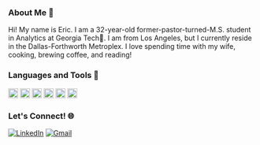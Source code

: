 
### About Me 👋

Hi! My name is Eric. I am a 32-year-old former-pastor-turned-M.S. student in Analytics at Georgia Tech🐝. I am from Los Angeles, but I currently reside in the Dallas-Forthworth Metroplex. I love spending time with my wife, cooking, brewing coffee, and reading! 

### Languages and Tools 🧰

<code><img height="20" src="https://img.shields.io/badge/python-3670A0?style=for-the-badge&logo=python&logoColor=ffdd54"></code>
<code><img height="20" src="https://img.shields.io/badge/Visual%20Studio%20Code-0078d7.svg?style=for-the-badge&logo=visual-studio-code&logoColor=white"></code>
<code><img height="20" src="https://img.shields.io/badge/r-%23276DC3.svg?style=for-the-badge&logo=r&logoColor=white"></code>
<code><img height="20" src="https://img.shields.io/badge/RStudio-4285F4?style=for-the-badge&logo=rstudio&logoColor=white"></code>
<code><img height="20" src="https://img.shields.io/badge/jupyter-%23FA0F00.svg?style=for-the-badge&logo=jupyter&logoColor=white"></code>
<code><img height="20" src="https://img.shields.io/badge/Visual%20Studio%20Code-0078d7.svg?style=for-the-badge&logo=visual-studio-code&logoColor=white"></code>

### Let's Connect! 🌐
[![LinkedIn](https://img.shields.io/badge/linkedin-%230077B5.svg?style=flat-square&logo=linkedin&logoColor=white)](https://www.linkedin.com/in/eric-m-cai/) 
[![Gmail](https://img.shields.io/badge/Gmail-D14836?style=flat-square&logo=gmail&logoColor=white)](mailto:caimeric@gmail.com)

<!--
**ericmcai/ericmcai** is a ✨ _special_ ✨ repository because its `README.md` (this file) appears on your GitHub profile.


Here are some ideas to get you started:

- 🔭 I’m currently working on ...
- 🌱 I’m currently learning ...
- 👯 I’m looking to collaborate on ...
- 🤔 I’m looking for help with ...
- 💬 Ask me about ...
- 📫 How to reach me: ...
- 😄 Pronouns: ...
- ⚡ Fun fact: ...
-->
